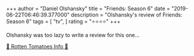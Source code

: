 +++
author = "Daniel Olshansky"
title = "Friends: Season 6"
date = "2019-06-22T06:46:39.377000"
description = "Olshansky's review of Friends: Season 6"
tags = [
    "tv",
]
rating = "⭐⭐⭐⭐"
+++

Olshansky was too lazy to write a review for this one...

[🍅 Rotten Tomatoes Info 🍅](https://www.rottentomatoes.com//tv/friends/s06)
